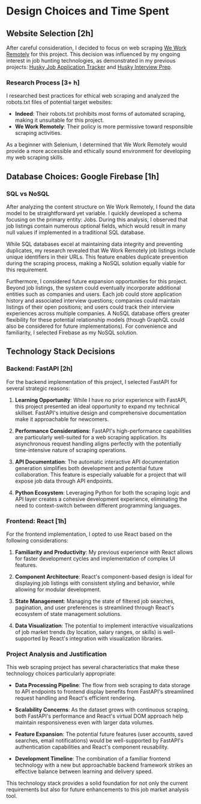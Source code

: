 # Design Choices and Time Spent

## Website Selection  [2h]

After careful consideration, I decided to focus on web scraping [We Work Remotely](https://weworkremotely.com/) for this project. This decision was influenced by my ongoing interest in job hunting technologies, as demonstrated in my previous projects: [Husky Job Application Tracker](https://github.com/cathyfu1215/huksyApplicationTracker) and [Husky Interview Prep](https://github.com/cathyfu1215/huskyinterviewprep).

### Research Process [3+ h]

I researched best practices for ethical web scraping and analyzed the robots.txt files of potential target websites:

- **Indeed**: Their robots.txt prohibits most forms of automated scraping, making it unsuitable for this project.
- **We Work Remotely**: Their policy is more permissive toward responsible scraping activities.

As a beginner with Selenium, I determined that We Work Remotely would provide a more accessible and ethically sound environment for developing my web scraping skills.

## Database Choices: Google Firebase [1h]

### SQL vs NoSQL 

After analyzing the content structure on We Work Remotely, I found the data model to be straightforward yet variable. I quickly developed a schema focusing on the primary entity: Jobs. During this analysis, I observed that job listings contain numerous optional fields, which would result in many null values if implemented in a traditional SQL database.

While SQL databases excel at maintaining data integrity and preventing duplicates, my research revealed that We Work Remotely job listings include unique identifiers in their URLs. This feature enables duplicate prevention during the scraping process, making a NoSQL solution equally viable for this requirement.

Furthermore, I considered future expansion opportunities for this project. Beyond job listings, the system could eventually incorporate additional entities such as companies and users. Each job could store application history and associated interview questions; companies could maintain listings of their open positions; and users could track their interview experiences across multiple companies. A NoSQL database offers greater flexibility for these potential relationship models (though GraphQL could also be considered for future implementations). For convenience and familiarity, I selected Firebase as my NoSQL solution.

## Technology Stack Decisions

### Backend: FastAPI [2h]

For the backend implementation of this project, I selected FastAPI for several strategic reasons:

1. **Learning Opportunity**: While I have no prior experience with FastAPI, this project presented an ideal opportunity to expand my technical skillset. FastAPI's intuitive design and comprehensive documentation make it approachable for newcomers.

2. **Performance Considerations**: FastAPI's high-performance capabilities are particularly well-suited for a web scraping application. Its asynchronous request handling aligns perfectly with the potentially time-intensive nature of scraping operations.

3. **API Documentation**: The automatic interactive API documentation generation simplifies both development and potential future collaboration. This feature is especially valuable for a project that will expose job data through API endpoints.

4. **Python Ecosystem**: Leveraging Python for both the scraping logic and API layer creates a cohesive development experience, eliminating the need to context-switch between different programming languages.

### Frontend: React [1h]

For the frontend implementation, I opted to use React based on the following considerations:

1. **Familiarity and Productivity**: My previous experience with React allows for faster development cycles and implementation of complex UI features.

2. **Component Architecture**: React's component-based design is ideal for displaying job listings with consistent styling and behavior, while allowing for modular development.

3. **State Management**: Managing the state of filtered job searches, pagination, and user preferences is streamlined through React's ecosystem of state management solutions.

4. **Data Visualization**: The potential to implement interactive visualizations of job market trends (by location, salary ranges, or skills) is well-supported by React's integration with visualization libraries.

### Project Analysis and Justification

This web scraping project has several characteristics that make these technology choices particularly appropriate:

- **Data Processing Pipeline**: The flow from web scraping to data storage to API endpoints to frontend display benefits from FastAPI's streamlined request handling and React's efficient rendering.

- **Scalability Concerns**: As the dataset grows with continuous scraping, both FastAPI's performance and React's virtual DOM approach help maintain responsiveness even with larger data volumes.

- **Feature Expansion**: The potential future features (user accounts, saved searches, email notifications) would be well-supported by FastAPI's authentication capabilities and React's component reusability.

- **Development Timeline**: The combination of a familiar frontend technology with a new but approachable backend framework strikes an effective balance between learning and delivery speed.

This technology stack provides a solid foundation for not only the current requirements but also for future enhancements to this job market analysis tool.

